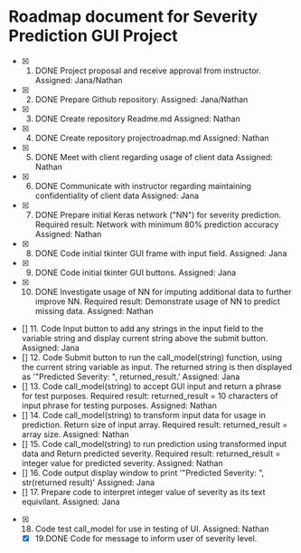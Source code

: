 # Roadmap document for Severity Prediction GUI Project

- [x] 1. DONE Project proposal and receive approval from instructor.  Assigned:  Jana/Nathan
- [x] 2. DONE Prepare Github repository:  Assigned:  Jana/Nathan
- [x] 3. DONE Create repository Readme.md  Assigned:  Nathan
- [x] 4. DONE Create repository projectroadmap.md  Assigned:  Nathan
- [x] 5. DONE Meet with client regarding usage of client data  Assigned:  Nathan
- [x] 6. DONE Communicate with instructor regarding maintaining confidentiality of client data  Assigned:  Jana
- [x] 7. DONE Prepare initial Keras network ("NN") for severity prediction.  Required result: Network with minimum 80% prediction accuracy  Assigned:  Nathan
- [x] 8. DONE Code initial tkinter GUI frame with input field.  Assigned:  Jana
- [x] 9. DONE Code initial tkinter GUI buttons.  Assigned:  Jana
- [x] 10.  DONE Investigate usage of NN for imputing additional data to further improve NN.  Required result:  Demonstrate usage of NN to predict missing data.  Assigned:  Nathan
- [] 11.  Code Input button to add any strings in the input field to the variable string and display current string above the submit button. Assigned:  Jana
- [] 12.  Code Submit button to run the call_model(string) function, using the current string variable as input.  The returned string is then displayed as '"Predicted Severity: ", returned_result.'  Assigned:  Jana
- [] 13.  Code call_model(string) to accept GUI input and return a phrase for test purposes.  Required result:  returned_result = 10 characters of input phrase for testing purposes.  Assigned:  Nathan
- [] 14.  Code call_model(string) to transform input data for usage in prediction.  Return size of input array.  Required result: returned_result = array size.  Assigned:  Nathan
- [] 15.  Code call_model(string) to run prediction using transformed input data and Return predicted severity.  Required result:  returned_result = integer value for predicted severity.  Assigned:  Nathan
- [] 16.  Code output display window to print '"Predicted Severity: ", str(returned result)' Assigned: Jana
- [] 17.  Prepare code to interpret integer value of severity as its text equivilant.  Assigned:  Jana
- [x] 18. Code test call_model for use in testing of UI.  Assigned: Nathan

  -[x] 19.DONE Code for message to inform user of severity level.
